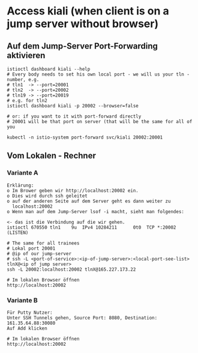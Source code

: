 # Access kiali (when client is on a jump server without browser)

## Auf dem Jump-Server Port-Forwarding aktivieren 

```
istioctl dashboard kiali --help
# Every body needs to set his own local port - we will us your tln - number, e.g.
# tln1  -> --port=20001
# tln2  -> --port=20002
# tln19 -> --port=20019
# e.g. for tln2
istioctl dashboard kiali -p 20002 --browser=false

# or: if you want to it with port-forward directly
# 20001 will be that port on server (that will be the same for all of you

kubectl -n istio-system port-forward svc/kiali 20002:20001
```

## Vom Lokalen - Rechner  

### Variante A 

```
Erklärung:
o Im Brower geben wir http://localhost:20002 ein.
o Dies wird durch ssh geleitet
o auf der anderen Seite auf dem Server geht es dann weiter zu
  localhost:20002
o Wenn man auf dem Jump-Server lsof -i macht, sieht man folgendes:

<- das ist die Verbindung auf die wir gehen.
istioctl 670550 tln1    9u  IPv4 10284211      0t0  TCP *:20002 (LISTEN)
```

```
# The same for all trainees 
# Lokal port 20001
# @ip of our jump-server
# ssh -L <port-of-service>:<ip-of-jump-server>:<local-port-see-list> tlnX@<ip of jump server>
ssh -L 20002:localhost:20002 tlnX@165.227.173.22
```

```
# Im lokalen Browser öffnen
http://localhost:20002
```

### Variante B 

```
Für Putty Nutzer:
Unter SSH Tunnels gehen, Source Port: 8080, Destination: 161.35.64.88:30080
Auf Add klicken
```

```
# Im lokalen Browser öffnen 
http://localhost:20002
```
